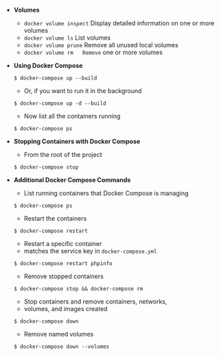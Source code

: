* **Volumes**

  * `docker volume inspect`	Display detailed information on one or more volumes
  * `docker volume ls`	List volumes
  * `docker volume prune`	Remove all unused local volumes
  * `docker volume rm	Remove` one or more volumes

* **Using Docker Compose**

    `$ docker-compose up --build`

    * Or, if you want to run it in the background

    `$ docker-compose up -d --build`

    * Now list all the containers running

    `$ docker-compose ps`

* **Stopping Containers with Docker Compose**
    * From the root of the project

    `$ docker-compose stop`

* **Additional Docker Compose Commands**
    * List running containers that Docker Compose is managing

    `$ docker-compose ps`

    * Restart the containers

    `$ docker-compose restart`

    * Restart a specific container
    * matches the service key in `docker-compose.yml`

    `$ docker-compose restart phpinfo`

    * Remove stopped containers

    `$ docker-compose stop && docker-compose rm`

    * Stop containers and remove containers, networks,
    * volumes, and images created

    `$ docker-compose down`

    * Remove named volumes

    `$ docker-compose down --volumes`
